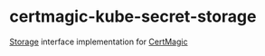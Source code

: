 # certmagic-kube-secret-storage
[Storage](https://pkg.go.dev/github.com/caddyserver/certmagic#Storage) interface implementation for [CertMagic](https://github.com/caddyserver/certmagic)
